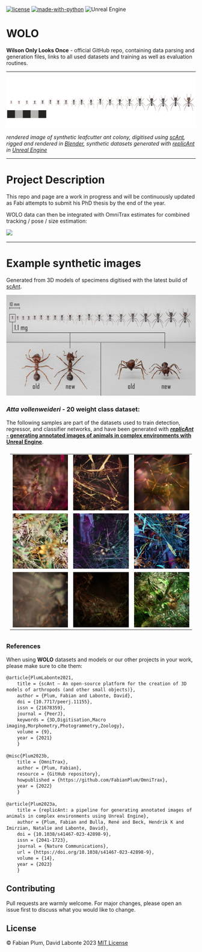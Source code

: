 [![license](https://img.shields.io/github/license/evo-biomech/replicAnt.svg?style=flat)](https://github.com//evo-biomech/replicAnt)
[![made-with-python](https://img.shields.io/badge/Made%20with-Python-1f425f.svg)](https://www.python.org/)
![Unreal Engine](https://img.shields.io/badge/Made%20with-UNREAL%20ENGINE%205-%23313131.svg?&logo=unrealengine)

# WOLO
**Wilson Only Looks Once** - official GitHub repo, containing data parsing and generation files, links to all used datasets and training as well as evaluation routines.

___

![](images/atta_colony_1-50mg_render_alpha.png)

_rendered image of synthetic leafcutter ant colony, digitised using [scAnt](https://github.com/evo-biomech/scAnt), rigged and rendered in [Blender](https://www.blender.org/), synthetic datasets generated with [replicAnt](https://github.com/evo-biomech/replicAnt) in [Unreal Engine](https://www.unrealengine.com/en-US)_

___

# Project Description

This repo and page are a work in progress and will be continuously updated as Fabi attempts to submit his PhD thesis by the end of the year.

WOLO data can then be integrated with OmniTrax estimates for combined tracking / pose / size estimation:

![](images/DARK-MODE_2019-08-03_bramble-left-demo.gif)
___

# Example synthetic images

Generated from 3D models of specimens digitised with the latest build of [scAnt](https://github.com/evo-biomech/scAnt).

![](images/1.1_mg_comp_old_new.jpg)

### _Atta vollenweideri_ - 20 weight class dataset:

The following samples are part of the datasets used to train detection, regressor, and classifier networks, and
have been generated with [***replicAnt* - generating annotated images of animals in complex environments with Unreal
Engine**](https://www.biorxiv.org/content/10.1101/2023.04.20.537685v1).



<table style="padding:10px">
  <tr> 
   <td><img src=images/Pretty_samples/Atta-vollenweideri-synth-equilised-histograms-PLANTS_00000.JPG width = 500px ></td>
   <td><img src=images/Pretty_samples/Atta-vollenweideri-synth-equilised-histograms-PLANTS_00002.JPG width = 500px ></td>
   <td><img src=images/Pretty_samples/Atta-vollenweideri-synth-equilised-histograms-PLANTS_00003.JPG width = 500px ></td>
  </tr>
  <tr> 
   <td><img src=images/Pretty_samples/Atta-vollenweideri-synth-equilised-histograms-PLANTS_00004.JPG width = 500px ></td>
   <td><img src=images/Pretty_samples/Atta-vollenweideri-synth-equilised-histograms-PLANTS_00005.JPG width = 500px ></td>
   <td><img src=images/Pretty_samples/Atta-vollenweideri-synth-equilised-histograms-PLANTS_00006.JPG width = 500px ></td>
  </tr>
  <tr> 
   <td><img src=images/Pretty_samples/Atta-vollenweideri-synth-equilised-histograms-PLANTS_00007.JPG width = 500px ></td>
   <td><img src=images/Pretty_samples/Atta-vollenweideri-synth-equilised-histograms-PLANTS_00009.JPG width = 500px ></td>
   <td><img src=images/Pretty_samples/Atta-vollenweideri-synth-equilised-histograms-PLANTS_00015.JPG width = 500px ></td>
  </tr>
</table>

### References

When using **WOLO** datasets and models or our other projects in your work, please make sure to cite them:

    @article{PlumLabonte2021,
        title = {scAnt — An open-source platform for the creation of 3D models of arthropods (and other small objects)},
        author = {Plum, Fabian and Labonte, David},
        doi = {10.7717/peerj.11155},
        issn = {21678359},
        journal = {PeerJ},
        keywords = {3D,Digitisation,Macro imaging,Morphometry,Photogrammetry,Zoology},
        volume = {9},
        year = {2021}
        }
    
    @misc{Plum2023b,
        title = {OmniTrax},
        author = {Plum, Fabian},
        resource = {GitHub repository},
        howpublished = {https://github.com/FabianPlum/OmniTrax},
        year = {2022}
        }

    @article{Plum2023a,
        title = {replicAnt: a pipeline for generating annotated images of animals in complex environments using Unreal Engine},
        author = {Plum, Fabian and Bulla, René and Beck, Hendrik K and Imirzian, Natalie and Labonte, David},
        doi = {10.1038/s41467-023-42898-9},
        issn = {2041-1723},
        journal = {Nature Communications},
        url = {https://doi.org/10.1038/s41467-023-42898-9},
        volume = {14},
        year = {2023}
        }

## Contributing
Pull requests are warmly welcome. For major changes, please open an issue first to discuss what you would like to change.

## License
© Fabian Plum, David Labonte 2023
[MIT License](https://choosealicense.com/licenses/mit/)
